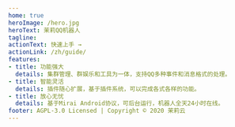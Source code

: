 ```yaml
---
home: true
heroImage: /hero.jpg
heroText: 茉莉QQ机器人
tagline: 
actionText: 快速上手 →
actionLink: /zh/guide/
features:
- title: 功能强大
  details: 集群管理、群娱乐和工具为一体，支持QQ多种事件和消息格式的处理。
- title: 智能灵活
  details: 插件随心扩展，基于插件系统，可以完成各式各样的功能。
- title: 放心无忧
  details: 基于Mirai Android协议，可后台运行，机器人全天24小时在线。
footer: AGPL-3.0 Licensed | Copyright © 2020 茉莉云
---
```

